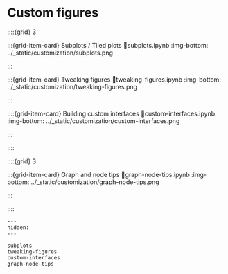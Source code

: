 # Custom figures

::::{grid} 3

:::{grid-item-card} Subplots / Tiled plots
:link:subplots.ipynb
:img-bottom: ../_static/customization/subplots.png

:::

:::{grid-item-card} Tweaking figures
:link:tweaking-figures.ipynb
:img-bottom: ../_static/customization/tweaking-figures.png

:::

::::{grid-item-card} Building custom interfaces
:link:custom-interfaces.ipynb
:img-bottom: ../_static/customization/custom-interfaces.png

:::

::::

::::{grid} 3

:::{grid-item-card} Graph and node tips
:link:graph-node-tips.ipynb
:img-bottom: ../_static/customization/graph-node-tips.png

:::

::::

```{toctree}
---
hidden:
---

subplots
tweaking-figures
custom-interfaces
graph-node-tips
```
